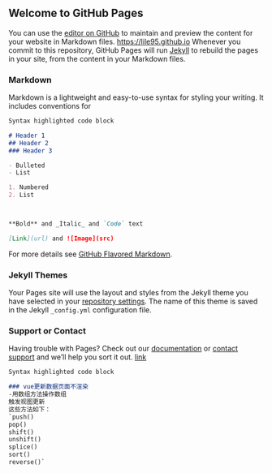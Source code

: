 ## Welcome to GitHub Pages

You can use the [editor on GitHub](https://github.com/lile95/lile95.github.io/edit/master/README.md) to maintain and preview the content for your website in Markdown files.
https://lile95.github.io
Whenever you commit to this repository, GitHub Pages will run [Jekyll](https://jekyllrb.com/) to rebuild the pages in your site, from the content in your Markdown files.

### Markdown

Markdown is a lightweight and easy-to-use syntax for styling your writing. It includes conventions for

```markdown
Syntax highlighted code block

# Header 1
## Header 2
### Header 3

- Bulleted
- List

1. Numbered
2. List



**Bold** and _Italic_ and `Code` text

[Link](url) and ![Image](src)
```

For more details see [GitHub Flavored Markdown](https://guides.github.com/features/mastering-markdown/).

### Jekyll Themes

Your Pages site will use the layout and styles from the Jekyll theme you have selected in your [repository settings](https://github.com/lile95/lile95.github.io/settings). The name of this theme is saved in the Jekyll `_config.yml` configuration file.

### Support or Contact

Having trouble with Pages? Check out our [documentation](https://help.github.com/categories/github-pages-basics/) or [contact support](https://github.com/contact) and we’ll help you sort it out.
[link](/trans.html)


```markdown
Syntax highlighted code block

### vue更新数据页面不渲染
-用数组方法操作数组
触发视图更新
这些方法如下：
`push()
pop()
shift()
unshift()
splice()
sort()
reverse()`

```
